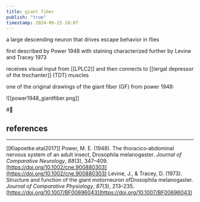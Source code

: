 ```yaml
---
title: giant fiber
publish: "true"
timestamp: 2024-06-25 16:07
---
```

a large descending neuron that drives escape behavior in flies

first described by Power 1948 with staining 
characterized further by Levine and Tracey 1973

receives visual input from [[LPLC2]] and then connects to [[tergal depressor of the trochanter]] (TDT) muscles

one of the original drawings of the giant fiber (GF) from power 1948:

![[power1948_giantfiber.png]]

#🥚 
## references
---
[[Klapoetke.etal2017]]
Power, M. E. (1948). The thoracico‐abdominal nervous system of an adult insect, Drosophila melanogaster. _Journal of Comparative Neurology_, _88_(3), 347–409. [https://doi.org/10.1002/cne.900880303](https://doi.org/10.1002/cne.900880303)
Levine, J., & Tracey, D. (1973). Structure and function of the giant motorneuron ofDrosophila melanogaster. _Journal of Comparative Physiology_, _87_(3), 213–235. [https://doi.org/10.1007/BF00696043](https://doi.org/10.1007/BF00696043)